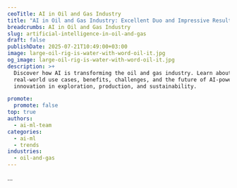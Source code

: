 ```yaml
---
ceoTitle: AI in Oil and Gas Industry
title: "AI in Oil and Gas Industry: Excellent Duo and Impressive Results"
breadcrumbs: AI in Oil and Gas Industry
slug: artificial-intelligence-in-oil-and-gas
draft: false
publishDate: 2025-07-21T10:49:00+03:00
image: large-oil-rig-is-water-with-word-oil-it.jpg
og_image: large-oil-rig-is-water-with-word-oil-it.jpg
description: >+
  Discover how AI is transforming the oil and gas industry. Learn about
  real-world use cases, benefits, challenges, and the future of AI-powered
  innovation in exploration, production, and sustainability.

promote:
  promote: false
top: true
authors:
  - ai-ml-team
categories:
  - ai-ml
  - trends
industries:
  - oil-and-gas
---
```

...
